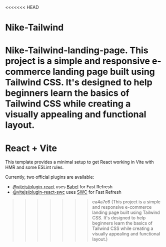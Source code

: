 <<<<<<< HEAD
# Nike-Tailwind
Nike-Tailwind-landing-page. This project is a simple and responsive e-commerce landing page built using Tailwind CSS. It's designed to help beginners learn the basics of Tailwind CSS while creating a visually appealing and functional layout.
=======
# React + Vite

This template provides a minimal setup to get React working in Vite with HMR and some ESLint rules.

Currently, two official plugins are available:

- [@vitejs/plugin-react](https://github.com/vitejs/vite-plugin-react/blob/main/packages/plugin-react/README.md) uses [Babel](https://babeljs.io/) for Fast Refresh
- [@vitejs/plugin-react-swc](https://github.com/vitejs/vite-plugin-react-swc) uses [SWC](https://swc.rs/) for Fast Refresh
>>>>>>> ea4a7e6 (This project is a simple and responsive e-commerce landing page built using Tailwind CSS. It's designed to help beginners learn the basics of Tailwind CSS while creating a visually appealing and functional layout.)
